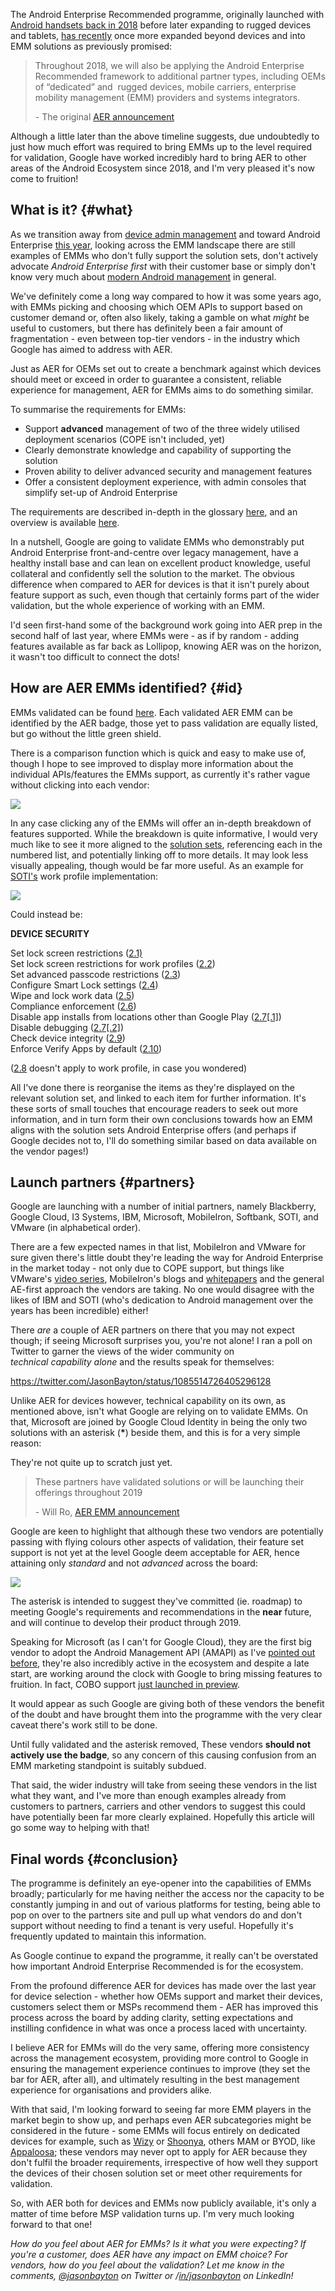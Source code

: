 <!---
title: "AER expands: Android Enterprise Recommended for EMMs"
date: "2019-01-18"
categories:
  - "enterprise"
tags:
  - "aer"
  - "android"
  - "android-enterprise"
  - "android-enterprise-recommended"
  - "business"
  - "emm"
  - "enterprise"
  - "google"
  - "uem"
--->

The Android Enterprise Recommended programme, originally launched with [Android handsets back in 2018](/2018/02/enterprise-ready-google-launch-android-enterprise-recommended/) before later expanding to rugged devices and tablets, [has recently](https://www.blog.google/products/android-enterprise/aer-emm/) once more expanded beyond devices and into EMM solutions as previously promised:

> Throughout 2018, we will also be applying the Android Enterprise Recommended framework to additional partner types, including OEMs of “dedicated” and  rugged devices, mobile carriers, enterprise mobility management (EMM) providers and systems integrators.
>
> \- The original [AER announcement](https://blog.google/products/android-enterprise/android-enterprise-recommended-raising-the-bar-of-excellence-for-enterprise-mobility/)

Although a little later than the above timeline suggests, due undoubtedly to just how much effort was required to bring EMMs up to the level required for validation, Google have worked incredibly hard to bring AER to other areas of the Android Ecosystem since 2018, and I'm very pleased it's now come to fruition!

## What is it? {#what}

As we transition away from [device admin management](/docs/enterprise-mobility/android/infobyte-did-you-know-device-admin-deprecation/) and toward Android Enterprise [this year](/docs/enterprise-mobility/android/#device-administrator-deprecation), looking across the EMM landscape there are still examples of EMMs who don't fully support the solution sets, don't actively advocate _Android Enterprise first_ with their customer base or simply don't know very much about [modern Android management](/android) in general.

We've definitely come a long way compared to how it was some years ago, with EMMs picking and choosing which OEM APIs to support based on customer demand or, often also likely, taking a gamble on what _might_ be useful to customers, but there has definitely been a fair amount of fragmentation - even between top-tier vendors - in the industry which Google has aimed to address with AER.

Just as AER for OEMs set out to create a benchmark against which devices should meet or exceed in order to guarantee a consistent, reliable experience for management, AER for EMMs aims to do something similar.

To summarise the requirements for EMMs:

- Support **advanced** management of two of the three widely utilised deployment scenarios (COPE isn't included, yet)
- Clearly demonstrate knowledge and capability of supporting the solution
- Proven ability to deliver advanced security and management features
- Offer a consistent deployment experience, with admin consoles that simplify set-up of Android Enterprise

The requirements are described in-depth in the glossary [here](https://androidenterprisepartners.withgoogle.com/glossary/emm/), and an overview is available [here](https://www.android.com/enterprise/recommended/requirements/).

In a nutshell, Google are going to validate EMMs who demonstrably put Android Enterprise front-and-centre over legacy management, have a healthy install base and can lean on excellent product knowledge, useful collateral and confidently sell the solution to the market. The obvious difference when compared to AER for devices is that it isn't purely about feature support as such, even though that certainly forms part of the wider validation, but the whole experience of working with an EMM.

I'd seen first-hand some of the background work going into AER prep in the second half of last year, where EMMs were - as if by random - adding features available as far back as Lollipop, knowing AER was on the horizon, it wasn't too difficult to connect the dots!

## How are AER EMMs identified? {#id}

EMMs validated can be found [here](https://androidenterprisepartners.withgoogle.com/emm/). Each validated AER EMM can be identified by the AER badge, those yet to pass validation are equally listed, but go without the little green shield.

There is a comparison function which is quick and easy to make use of, though I hope to see improved to display more information about the individual APIs/features the EMMs support, as currently it's rather vague without clicking into each vendor:

![](/wp-content/uploads/2019/01/Screenshot-2019-01-16-at-00.50.26-1140x770.png)

In any case clicking any of the EMMs will offer an in-depth breakdown of features supported. While the breakdown is quite informative, I would very much like to see it more aligned to the [solution sets](https://developers.google.com/android/work/requirements/work-profile), referencing each in the numbered list, and potentially linking off to more details. It may look less visually appealing, though would be far more useful. As an example for [SOTI's](https://androidenterprisepartners.withgoogle.com/provider/#!/18) work profile implementation:

[![](/wp-content/uploads/2019/01/Screenshot-2019-01-16-at-12.03.27.png)](https://androidenterprisepartners.withgoogle.com/provider/#!/18)

Could instead be:

**DEVICE SECURITY**

[](https://developers.google.com/android/work/requirements?api=clouddpx#21-device-security-challenge)Set lock screen restrictions ([2.1)](https://developers.google.com/android/work/requirements?api=clouddpx#21-device-security-challenge)  
Set lock screen restrictions for work profiles ([2.2](https://developers.google.com/android/work/requirements?api=clouddpx#22-work-security-challenge))  
Set advanced passcode restrictions ([2.3](https://developers.google.com/android/work/requirements?api=clouddpx#23-advanced-passcode-management))  
Configure Smart Lock settings ([2.4](https://developers.google.com/android/work/requirements?api=playemm#24-smart-lock-management))  
Wipe and lock work data ([2.5](https://developers.google.com/android/work/requirements?api=playemm#25-wipe-and-lock))  
Compliance enforcement ([2.6](https://developers.google.com/android/work/requirements?api=playemm#26-compliance-enforcement))  
Disable app installs from locations other than Google Play ([2.7\[.1\]](https://developers.google.com/android/work/requirements?api=playemm#27-default-security-policies))  
[](https://developers.google.com/android/work/requirements?api=playemm#27-default-security-policies)Disable debugging ([2.7\[.2\]](https://developers.google.com/android/work/requirements?api=playemm#27-default-security-policies))  
Check device integrity ([2.9](https://developers.google.com/android/work/requirements?api=playemm#29-safetynet-support))  
Enforce Verify Apps by default ([2.10](https://developers.google.com/android/work/requirements?api=playemm#210-verify-apps-enforcement))

([2.8](https://developers.google.com/android/work/requirements?api=playemm#28-security-policies-for-dedicated-devices) doesn't apply to work profile, in case you wondered)

All I've done there is reorganise the items as they're displayed on the relevant solution set, and linked to each item for further information. It's these sorts of small touches that encourage readers to seek out more information, and in turn form their own conclusions towards how an EMM aligns with the solution sets Android Enterprise offers (and perhaps if Google decides not to, I'll do something similar based on data available on the vendor pages!)

## Launch partners {#partners}

Google are launching with a number of initial partners, namely Blackberry, Google Cloud, I3 Systems, IBM, Microsoft, MobileIron, Softbank, SOTI, and VMware (in alphabetical order).

There are a few expected names in that list, MobileIron and VMware for sure given there's little doubt they're leading the way for Android Enterprise in the market today - not only due to COPE support, but things like VMware's [video series](https://blogs.vmware.com/euc/2018/05/android-device-administrator-deprecation.html), MobileIron's blogs and [whitepapers](https://www.mobileiron.com/en/blog/android-ready-enterprise) and the general AE-first approach the vendors are taking. No one would disagree with the likes of IBM and SOTI (who's dedication to Android management over the years has been incredible) either!

There _are_ a couple of AER partners on there that you may not expect though; if seeing Microsoft surprises you, you're not alone! I ran a poll on Twitter to garner the views of the wider community on _technical capability alone_ and the results speak for themselves:

https://twitter.com/JasonBayton/status/1085514726405296128

Unlike AER for devices however, technical capability on its own, as mentioned above, isn't what Google are relying on to validate EMMs. On that, Microsoft are joined by Google Cloud Identity in being the only two solutions with an asterisk (**\***) beside them, and this is for a very simple reason:

They're not quite up to scratch just yet.

> These partners have validated solutions or will be launching their offerings throughout 2019
>
> \- Will Ro, [AER EMM announcement](https://www.blog.google/products/android-enterprise/aer-emm/)

Google are keen to highlight that although these two vendors are potentially passing with flying colours other aspects of validation, their feature set support is not yet at the level Google deem acceptable for AER, hence attaining only _standard_ and not _advanced_ across the board:

[![](/wp-content/uploads/2019/01/Screenshot-2019-01-17-at-21.29.51_anno-1140x626.jpg)](/wp-content/uploads/2019/01/Screenshot-2019-01-17-at-13.19.33_anno1.jpg)

The asterisk is intended to suggest they've committed (ie. roadmap) to meeting Google's requirements and recommendations in the **near** future, and will continue to develop their product through 2019.

Speaking for Microsoft (as I can't for Google Cloud), they are the first big vendor to adopt the Android Management API (AMAPI) as I've [pointed out before](/2019/01/what-id-like-to-see-from-android-enterprise-in-2019/#android-management-api-adoption), they're also incredibly active in the ecosystem and despite a late start, are working around the clock with Google to bring missing features to fruition. In fact, COBO support [just launched in preview](https://techcommunity.microsoft.com/t5/Intune-Customer-Success/Microsoft-Intune-announces-preview-of-support-for-Android/ba-p/314747#.XED6xFGTIhY.twitter).

It would appear as such Google are giving both of these vendors the benefit of the doubt and have brought them into the programme with the very clear caveat there's work still to be done.

Until fully validated and the asterisk removed, These vendors **should not actively use the badge**, so any concern of this causing confusion from an EMM marketing standpoint is suitably subdued.

That said, the wider industry will take from seeing these vendors in the list what they want, and I've more than enough examples already from customers to partners, carriers and other vendors to suggest this could have potentially been far more clearly explained. Hopefully this article will go some way to helping with that!

## Final words {#conclusion}

The programme is definitely an eye-opener into the capabilities of EMMs broadly; particularly for me having neither the access nor the capacity to be constantly jumping in and out of various platforms for testing, being able to pop on over to the partners site and pull up what vendors do and don't support without needing to find a tenant is very useful. Hopefully it's frequently updated to maintain this information.

As Google continue to expand the programme, it really can't be overstated how important Android Enterprise Recommended is for the ecosystem.

From the profound difference AER for devices has made over the last year for device selection - whether how OEMs support and market their devices, customers select them or MSPs recommend them - AER has improved this process across the board by adding clarity, setting expectations and instilling confidence in what was once a process laced with uncertainty.

I believe AER for EMMs will do the very same, offering more consistency across the management ecosystem, providing more control to Google in ensuring the management experience continues to improve (they set the bar for AER, after all), and ultimately resulting in the best management experience for organisations and providers alike.

With that said, I'm looking forward to seeing far more EMM players in the market begin to show up, and perhaps even AER subcategories might be considered in the future - some EMMs will focus entirely on dedicated devices for example, such as [Wizy](https://www.wizyemm.com/) or [Shoonya](https://shoonya.io), others MAM or BYOD, like [Appaloosa](https://appaloosa-store.com); these vendors may never opt to apply for AER because they don't fulfil the broader requirements, irrespective of how well they support the devices of their chosen solution set or meet other requirements for validation.

So, with AER both for devices and EMMs now publicly available, it's only a matter of time before MSP validation turns up. I'm very much looking forward to that one!

_How do you feel about AER for EMMs? Is it what you were expecting? If you're a customer, does AER have any impact on EMM choice? For vendors, how do you feel about the validation? Let me know in the comments,_ [_@jasonbayton_](https://twitter.com/jasonbayton) _on Twitter or /_[_in/jasonbayton_](https://linkedin.com/in/jasonbayton) _on LinkedIn!_
